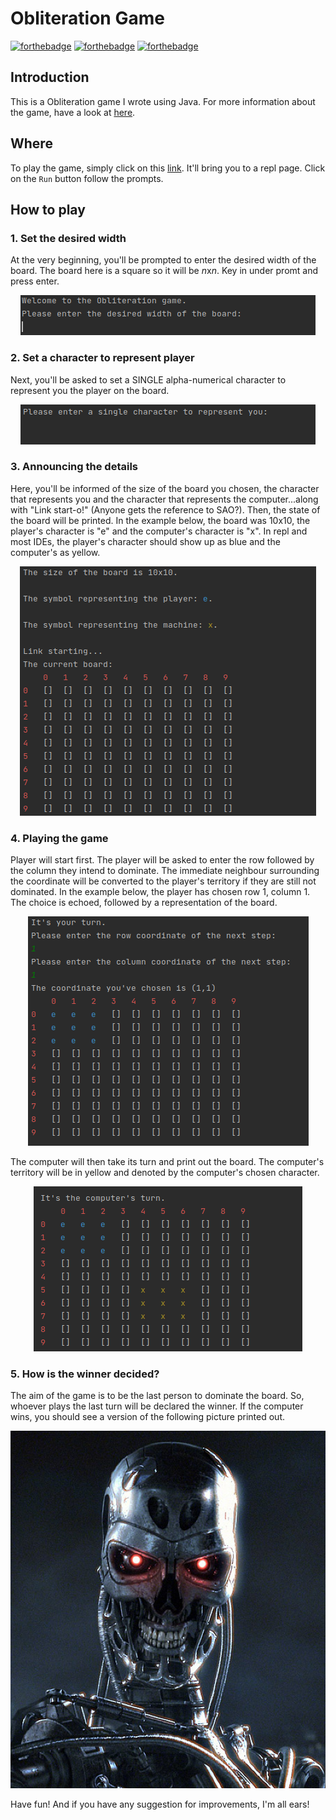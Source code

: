 # Obliteration Game
[![forthebadge](https://forthebadge.com/images/badges/made-with-java.svg)](https://forthebadge.com)
[![forthebadge](https://forthebadge.com/images/badges/powered-by-coffee.svg)](https://forthebadge.com)
[![forthebadge](https://forthebadge.com/images/badges/built-with-love.svg)](https://forthebadge.com)

## Introduction
This is a Obliteration game I wrote using Java. For more information about the game, have a look at [here](http://www.papg.com/show?2XMX). 

## Where
To play the game, simply click on this [link](https://repl.it/@hannz88/ObliterationGameJava). It'll bring you to a repl page. Click on the `Run` button follow the prompts.

## How to play
### 1. Set the desired width
At the very beginning, you'll be prompted to enter the desired width of the board. The board here is a square so it will be *n*x*n*. Key in under promt and press enter.

<p align="center">
    <img src="https://github.com/hannz88/Obliteration_Game_Java/blob/main/Images/Desired_width.png" alt="Desired width of board">
</p>

### 2. Set a character to represent player
Next, you'll be asked to set a SINGLE alpha-numerical character to represent you the player on the board.

<p align="center">
    <img src="https://github.com/hannz88/Obliteration_Game_Java/blob/main/Images/represent.png" alt="Key in characters to represent players">
</p>

### 3. Announcing the details
Here, you'll be informed of the size of the board you chosen, the character that represents you and the character that represents the computer...along with "Link start-o!" (Anyone gets the reference to SAO?). Then, the state of the board will be printed. In the example below, the board was 10x10, the player's character is "e" and the computer's character is "x". In repl and most IDEs, the player's character should show up as blue and the computer's as yellow.

<p align="center">
    <img src="https://github.com/hannz88/Obliteration_Game_Java/blob/main/Images/Announcing_details.png" alt="Announcing the details of the game">
</p>

### 4. Playing the game
Player will start first. The player will be asked to enter the row followed by the column they intend to dominate. The immediate neighbour surrounding the coordinate will be converted to the player's territory if they are still not dominated. In the example below, the player has chosen row 1, column 1. The choice is echoed, followed by a representation of the board.

<p align="center">
    <img src="https://github.com/hannz88/Obliteration_Game_Java/blob/main/Images/Entering_coordinates.png" alt="Entering coordinates">
</p>

The computer will then take its turn and print out the board. The computer's territory will be in yellow and denoted by the computer's chosen character.

<p align="center">
    <img src="https://github.com/hannz88/Obliteration_Game_Java/blob/main/Images/Computer_game.png" alt="The board after the computer make a decision">
</p>

### 5. How is the winner decided?
The aim of the game is to be the last person to dominate the board. So, whoever plays the last turn will be declared the winner. If the computer wins, you should see a version of the following picture printed out.

<p align="center">
    <img src="https://github.com/hannz88/Obliteration_Game_Java/blob/main/Images/astalavista.jpg" alt="The T1000">
</p>

Have fun! And if you have any suggestion for improvements, I'm all ears!
